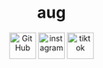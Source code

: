<h1 align="center">aug</a></h1>

<p align="center">
  <a href="https://github.com/commended">
    <picture>
      <source media="(prefers-color-scheme: dark)" srcset="https://cdn.simpleicons.org/github/white">  
      <img alt="GitHub" title="GitHub" height="48" width="48" src="https://cdn.simpleicons.org/github"></picture></a>
  <a href="https://www.instagram.com/03ur">
    <picture>
      <source media="(prefers-color-scheme: dark)" srcset="https://cdn.simpleicons.org/instagram/white">
      <img alt="instagram" title="instagram" height="48" width="48" src="https://cdn.simpleicons.org/instagram"></picture></a>
  <a href="https://tiktok.com/@immo">
    <img alt="tiktok" title="tiktok" height="48" width="48" src="https://cdn.simpleicons.org/tiktok/white"></a>
</p>

